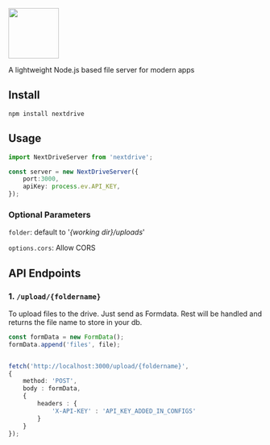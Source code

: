 <img src="https://github.com/user-attachments/assets/cf92e206-0cee-4f38-abfd-959c27ac3232"
height="100px"
/>

A lightweight Node.js based file server for modern apps


## Install
```
npm install nextdrive
```

## Usage
```ts
import NextDriveServer from 'nextdrive';

const server = new NextDriveServer({
    port:3000,
    apiKey: process.ev.API_KEY,
});

```
### Optional Parameters

`folder`:  default to '*{working dir}/uploads*'

`options.cors`: Allow CORS




## API Endpoints

### 1. `/upload/{foldername}`
To upload files to the drive.
Just send as Formdata. Rest will be handled and returns the file name to store in your db.
```ts
const formData = new FormData();
formData.append('files', file);


fetch('http://localhost:3000/upload/{foldername}', 
{
    method: 'POST',
    body : formData,
    {
        headers : {
            'X-API-KEY' : 'API_KEY_ADDED_IN_CONFIGS'
        }
    }
});

```


